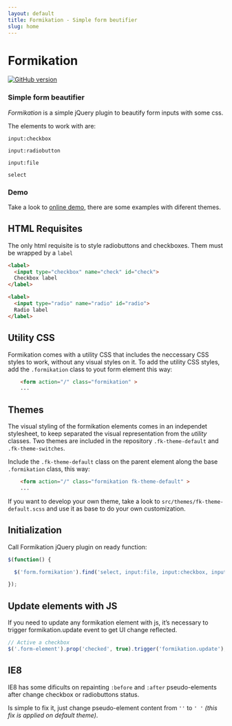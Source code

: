 ```yaml
---
layout: default
title: Formikation - Simple form beutifier
slug: home
---
```


# Formikation

[![GitHub version](https://badge.fury.io/gh/vortizhe%2Fformikation.svg)](https://badge.fury.io/gh/vortizhe%2Fformikation)

### Simple form beautifier

*Formikation* is a simple jQuery plugin to beautify form inputs with some css.

The elements to work with are:

`input:checkbox`

`input:radiobutton`

`input:file`

`select`

### Demo

Take a look to [online demo](http://vortizhe.me/formikation/examples.html), there are some examples with diferent themes.

## HTML Requisites

The only html requisite is to style radiobuttons and checkboxes. Them must be wrapped by a `label`

```html
<label>
  <input type="checkbox" name="check" id="check">
  Checkbox label
</label>

<label>
  <input type="radio" name="radio" id="radio">
  Radio label
</label>
```

## Utility CSS

Formikation comes with a utility CSS that includes the neccessary CSS styles to work, without any visual styles on it. To add the utility CSS styles, add the `.formikation` class to yout form element this way:

```html
    <form action="/" class="formikation" >
    ...
```

## Themes

The visual styling of the formikation elements comes in an independet stylesheet, to keep separated the visual representation from the _utility_ classes. Two themes are included in the repository `.fk-theme-default` and `.fk-theme-switches`.

Include the `.fk-theme-default` class on the parent element along the base `.formikation` class, this way:

```html
    <form action="/" class="formikation fk-theme-default" >
    ...
```

If you want to develop your own theme, take a look to `src/themes/fk-theme-default.scss` and use it as base to do your own customization.


## Initialization

Call Formikation jQuery plugin on ready function:

```js
$(function() {

  $('form.formikation').find('select, input:file, input:checkbox, input:radio').formikation();

});
```

## Update elements with JS

If you need to update any formikation element with js, it’s necessary to trigger formikation.update event to get UI change reflected.
```js
// Active a checkbox
$('.form-element').prop('checked', true).trigger('formikation.update');
```

## IE8

IE8 has some dificults on repainting `:before` and `:after` pseudo-elements after change checkbox or radiobuttons status.

Is simple to fix it, just change pseudo-element content from `''` to `' '` _(this fix is applied on default theme)_.
